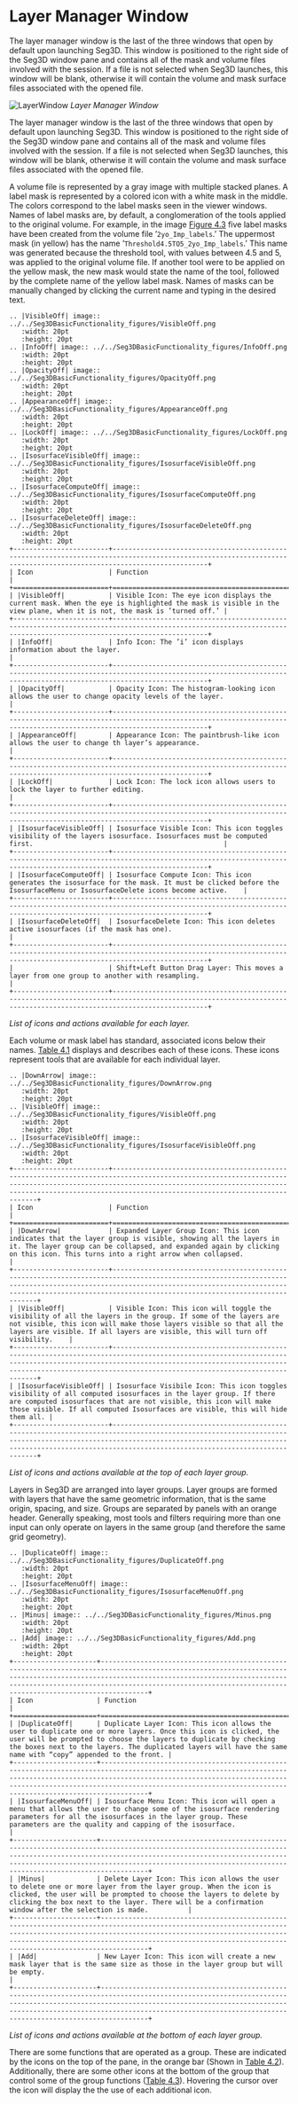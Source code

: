 # Layer Manager Window

The layer manager window is the last of the three windows that open by default upon launching Seg3D. This window is positioned to the right side of the Seg3D window pane and contains all of the mask and volume files involved with the session. If a file is not selected when Seg3D launches, this window will be blank, otherwise it will contain the volume and mask surface files associated with the opened file.

![LayerWindow](../../Seg3DBasicFunctionality_figures/LayerWindow.png)
*Layer Manager Window*

The layer manager window is the last of the three windows that open by default upon launching Seg3D. This window is positioned to the right side of the Seg3D window pane and contains all of the mask and volume files involved with the session. If a file is not selected when Seg3D launches, this window will be blank, otherwise it will contain the volume and mask surface files associated with the opened file.

A volume file is represented by a gray image with multiple stacked planes. A label mask is represented by a colored icon with a white mask in the middle. The colors correspond to the label masks seen in the viewer windows. Names of label masks are, by default, a conglomeration of the tools applied to the original volume. For example, in the image <a href="#LayerWindow">Figure 4.3</a> five label masks have been created from the volume file ’`2yo_Imp_labels`.’ The uppermost mask (in yellow) has the name ’`Threshold4.5TO5_2yo_Imp_labels`.’ This name was generated because the threshold tool, with values between 4.5 and 5, was applied to the original volume file. If another tool were to be applied on the yellow mask, the new mask would state the name of the tool, followed by the complete name of the yellow label mask. Names of masks can be manually changed by clicking the current name and typing in the desired text.

```eval_rst
.. |VisibleOff| image:: ../../Seg3DBasicFunctionality_figures/VisibleOff.png
   :width: 20pt
   :height: 20pt
.. |InfoOff| image:: ../../Seg3DBasicFunctionality_figures/InfoOff.png
   :width: 20pt
   :height: 20pt
.. |OpacityOff| image:: ../../Seg3DBasicFunctionality_figures/OpacityOff.png
   :width: 20pt
   :height: 20pt
.. |AppearanceOff| image:: ../../Seg3DBasicFunctionality_figures/AppearanceOff.png
   :width: 20pt
   :height: 20pt
.. |LockOff| image:: ../../Seg3DBasicFunctionality_figures/LockOff.png
   :width: 20pt
   :height: 20pt
.. |IsosurfaceVisibleOff| image:: ../../Seg3DBasicFunctionality_figures/IsosurfaceVisibleOff.png
   :width: 20pt
   :height: 20pt
.. |IsosurfaceComputeOff| image:: ../../Seg3DBasicFunctionality_figures/IsosurfaceComputeOff.png
   :width: 20pt
   :height: 20pt
.. |IsosurfaceDeleteOff| image:: ../../Seg3DBasicFunctionality_figures/IsosurfaceDeleteOff.png
   :width: 20pt
   :height: 20pt
+------------------------+--------------------------------------------------------------------------------------------------------------------------------------------------------------------+
| Icon                   | Function                                                                                                                                                           |
+========================+====================================================================================================================================================================+
| |VisibleOff|           | Visible Icon: The eye icon displays the current mask. When the eye is highlighted the mask is visible in the view plane, when it is not, the mask is ’turned off.’ |
+------------------------+--------------------------------------------------------------------------------------------------------------------------------------------------------------------+
| |InfoOff|              | Info Icon: The ’i’ icon displays information about the layer.                                                                                                      |
+------------------------+--------------------------------------------------------------------------------------------------------------------------------------------------------------------+
| |OpacityOff|           | Opacity Icon: The histogram-looking icon allows the user to change opacity levels of the layer.                                                                    |
+------------------------+--------------------------------------------------------------------------------------------------------------------------------------------------------------------+
| |AppearanceOff|        | Appearance Icon: The paintbrush-like icon allows the user to change th layer’s appearance.                                                                         |
+------------------------+--------------------------------------------------------------------------------------------------------------------------------------------------------------------+
| |LockOff|              | Lock Icon: The lock icon allows users to lock the layer to further editing.                                                                                        |
+------------------------+--------------------------------------------------------------------------------------------------------------------------------------------------------------------+
| |IsosurfaceVisibleOff| | Isosurface Visible Icon: This icon toggles visibility of the layers isosurface. Isosurfaces must be computed first.                                                |
+------------------------+--------------------------------------------------------------------------------------------------------------------------------------------------------------------+
| |IsosurfaceComputeOff| | Isosurface Compute Icon: This icon generates the isosurface for the mask. It must be clicked before the IsosurfaceMenu or IsosurfaceDelete icons become active.    |
+------------------------+--------------------------------------------------------------------------------------------------------------------------------------------------------------------+
| |IsosurfaceDeleteOff|  | IsosurfaceDelete Icon: This icon deletes active isosurfaces (if the mask has one).                                                                                 |
+------------------------+--------------------------------------------------------------------------------------------------------------------------------------------------------------------+
|                        | Shift+Left Button Drag Layer: This moves a layer from one group to another with resampling.                                                                        |
+------------------------+--------------------------------------------------------------------------------------------------------------------------------------------------------------------+
```
*List of icons and actions available for each layer.*

Each volume or mask label has standard, associated icons below their names. [Table 4.1](#layericons) displays and describes each of these icons. These icons represent tools that are available for each individual layer.

```eval_rst
.. |DownArrow| image:: ../../Seg3DBasicFunctionality_figures/DownArrow.png
   :width: 20pt
   :height: 20pt
.. |VisibleOff| image:: ../../Seg3DBasicFunctionality_figures/VisibleOff.png
   :width: 20pt
   :height: 20pt
.. |IsosurfaceVisibleOff| image:: ../../Seg3DBasicFunctionality_figures/IsosurfaceVisibleOff.png
   :width: 20pt
   :height: 20pt
+------------------------+---------------------------------------------------------------------------------------------------------------------------------------------------------------------------------------------------------------------------------------------------------------------+
| Icon                   | Function                                                                                                                                                                                                                                                            |
+========================+=====================================================================================================================================================================================================================================================================+
| |DownArrow|            | Expanded Layer Group Icon: This icon indicates that the layer group is visible, showing all the layers in it. The layer group can be collapsed, and expanded again by clicking on this icon. This turns into a right arrow when collapsed.                          |
+------------------------+---------------------------------------------------------------------------------------------------------------------------------------------------------------------------------------------------------------------------------------------------------------------+
| |VisibleOff|           | Visible Icon: This icon will toggle the visibility of all the layers in the group. If some of the layers are not visible, this icon will make those layers visible so that all the layers are visible. If all layers are visible, this will turn off visibility.    |
+------------------------+---------------------------------------------------------------------------------------------------------------------------------------------------------------------------------------------------------------------------------------------------------------------+
| |IsosurfaceVisibleOff| | Isosurface Visibile Icon: This icon toggles visibility of all computed isosurfaces in the layer group. If there are computed isosurfaces that are not visible, this icon will make those visible. If all computed Isosurfaces are visible, this will hide them all. |
+------------------------+---------------------------------------------------------------------------------------------------------------------------------------------------------------------------------------------------------------------------------------------------------------------+
```
*List of icons and actions available at the top of each layer group.*

Layers in Seg3D are arranged into layer groups. Layer groups are formed with layers that have the same geometric information, that is the same origin, spacing, and size. Groups are separated by panels with an orange header. Generally speaking, most tools and filters requiring more than one input can only operate on layers in the same group (and therefore the same grid geometry).

```eval_rst
.. |DuplicateOff| image:: ../../Seg3DBasicFunctionality_figures/DuplicateOff.png
   :width: 20pt
   :height: 20pt
.. |IsosurfaceMenuOff| image:: ../../Seg3DBasicFunctionality_figures/IsosurfaceMenuOff.png
   :width: 20pt
   :height: 20pt
.. |Minus| image:: ../../Seg3DBasicFunctionality_figures/Minus.png
   :width: 20pt
   :height: 20pt
.. |Add| image:: ../../Seg3DBasicFunctionality_figures/Add.png
   :width: 20pt
   :height: 20pt
+---------------------+----------------------------------------------------------------------------------------------------------------------------------------------------------------------------------------------------------------------------------------------------------------------------------------------------+
| Icon                | Function                                                                                                                                                                                                                                                                                           |
+=====================+====================================================================================================================================================================================================================================================================================================+
| |DuplicateOff|      | Duplicate Layer Icon: This icon allows the user to duplicate one or more layers. Once this icon is clicked, the user will be prompted to choose the layers to duplicate by checking the boxes next to the layers. The duplicated layers will have the same name with “copy” appended to the front. |
+---------------------+----------------------------------------------------------------------------------------------------------------------------------------------------------------------------------------------------------------------------------------------------------------------------------------------------+
| |IsosurfaceMenuOff| | Isosurface Menu Icon: This icon will open a menu that allows the user to change some of the isosurface rendering parameters for all the isosurfaces in the layer group. These parameters are the quality and capping of the isosurface.                                                            |
+---------------------+----------------------------------------------------------------------------------------------------------------------------------------------------------------------------------------------------------------------------------------------------------------------------------------------------+
| |Minus|             | Delete Layer Icon: This icon allows the user to delete one or more layer from the layer group. When the icon is clicked, the user will be prompted to choose the layers to delete by clicking the box next to the layer. There will be a confirmation window after the selection is made.          |
+---------------------+----------------------------------------------------------------------------------------------------------------------------------------------------------------------------------------------------------------------------------------------------------------------------------------------------+
| |Add|               | New Layer Icon: This icon will create a new mask layer that is the same size as those in the layer group but will be empty.                                                                                                                                                                        |
+---------------------+----------------------------------------------------------------------------------------------------------------------------------------------------------------------------------------------------------------------------------------------------------------------------------------------------+
```
*List of icons and actions available at the bottom of each layer group.*

There are some functions that are operated as a group. These are indicated by the icons on the top of the pane, in the orange bar (Shown in [Table 4.2](#layertopicons)). Additionally, there are some other icons at the bottom of the group that control some of the group functions ([Table 4.3](#layerbottomicons)). Hovering the cursor over the icon will display the the use of each additional icon.
